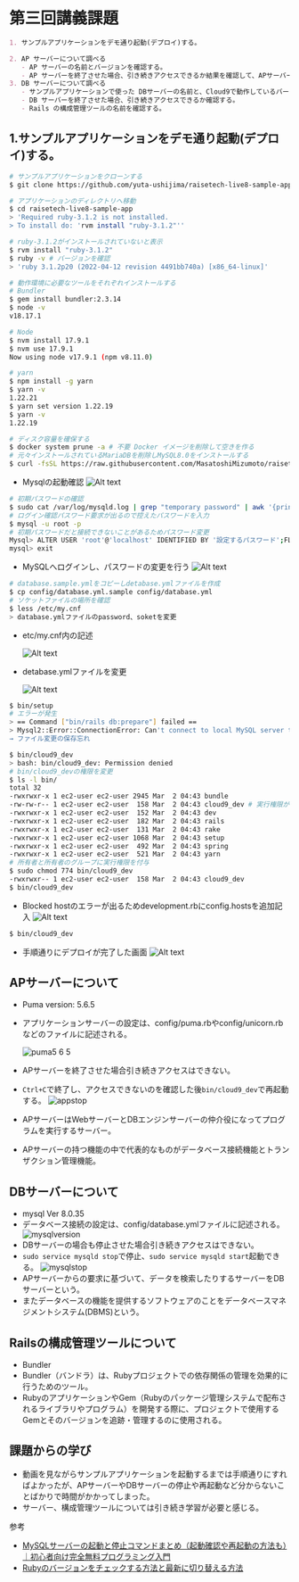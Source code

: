 # 第三回講義課題  

```Markdown
1. サンプルアプリケーションをデモ通り起動(デプロイ)する。

2. AP サーバーについて調べる
   - AP サーバーの名前とバージョンを確認する。
   - AP サーバーを終了させた場合、引き続きアクセスできるか結果を確認して、APサーバーを再起動する。
3. DB サーバーについて調べる
   - サンプルアプリケーションで使った DBサーバーの名前と、Cloud9で動作しているバージョンはいくつか確認する。
   - DB サーバーを終了させた場合、引き続きアクセスできるか確認する。
   - Rails の構成管理ツールの名前を確認する。
```

## 1.サンプルアプリケーションをデモ通り起動(デプロイ)する。

```sh
# サンプルアプリケーションをクローンする
$ git clone https://github.com/yuta-ushijima/raisetech-live8-sample-app.git

# アプリケーションのディレクトリへ移動
$ cd raisetech-live8-sample-app
> 'Required ruby-3.1.2 is not installed.
> To install do: 'rvm install "ruby-3.1.2"''

# ruby-3.1.2がインストールされていないと表示
$ rvm install "ruby-3.1.2"
$ ruby -v # バージョンを確認
> 'ruby 3.1.2p20 (2022-04-12 revision 4491bb740a) [x86_64-linux]'

# 動作環境に必要なツールをそれぞれインストールする
# Bundler
$ gem install bundler:2.3.14
$ node -v
v18.17.1

# Node
$ nvm install 17.9.1
$ nvm use 17.9.1
Now using node v17.9.1 (npm v8.11.0)

# yarn
$ npm install -g yarn
$ yarn -v
1.22.21
$ yarn set version 1.22.19
$ yarn -v
1.22.19

# ディスク容量を確保する
$ docker system prune -a # 不要 Docker イメージを削除して空きを作る
# 元々インストールされているMariaDBを削除しMySQL8.0をインストールする
$ curl -fsSL https://raw.githubusercontent.com/MasatoshiMizumoto/raisetech_documents/main/aws/scripts/mysql_amazon_linux_2.sh | sh
```

- Mysqlの起動確認
![Alt text](images03/0301.png)

```sh
# 初期パスワードの確認
$ sudo cat /var/log/mysqld.log | grep "temporary password" | awk '{print $13}'
# ログイン確認パスワード要求が出るので控えたパスワードを入力
$ mysql -u root -p
# 初期パスワードだと接続できないことがあるためパスワード変更
Mysql> ALTER USER 'root'@'localhost' IDENTIFIED BY '設定するパスワード';FLUSH PRIVILEGES;
mysql> exit
```

- MySQLへログインし、パスワードの変更を行う
![Alt text](images03/0302.png)

```sh
# database.sample.ymlをコピーしdetabase.ymlファイルを作成
$ cp config/database.yml.sample config/database.yml 
# ソケットファイルの場所を確認
$ less /etc/my.cnf
> database.ymlファイルのpassword、soketを変更
```

- etc/my.cnf内の記述
  
  ![Alt text](images03/0303.png)
- detabase.ymlファイルを変更

  ![Alt text](images03/0304.png)

```sh
$ bin/setup
# エラーが発生
> == Command ["bin/rails db:prepare"] failed ==
> Mysql2::Error::ConnectionError: Can't connect to local MySQL server through socket '/tmp/mysql.sock' (2)
→ ファイル変更の保存忘れ
```

```sh
$ bin/cloud9_dev
> bash: bin/cloud9_dev: Permission denied
# bin/cloud9_devの権限を変更
$ ls -l bin/
total 32
-rwxrwxr-x 1 ec2-user ec2-user 2945 Mar  2 04:43 bundle
-rw-rw-r-- 1 ec2-user ec2-user  158 Mar  2 04:43 cloud9_dev # 実行権限がない状態
-rwxrwxr-x 1 ec2-user ec2-user  152 Mar  2 04:43 dev
-rwxrwxr-x 1 ec2-user ec2-user  182 Mar  2 04:43 rails
-rwxrwxr-x 1 ec2-user ec2-user  131 Mar  2 04:43 rake
-rwxrwxr-x 1 ec2-user ec2-user 1068 Mar  2 04:43 setup
-rwxrwxr-x 1 ec2-user ec2-user  492 Mar  2 04:43 spring
-rwxrwxr-x 1 ec2-user ec2-user  521 Mar  2 04:43 yarn
# 所有者と所有者のグループに実行権限を付与
$ sudo chmod 774 bin/cloud9_dev
-rwxrwxr-- 1 ec2-user ec2-user  158 Mar  2 04:43 cloud9_dev
$ bin/cloud9_dev
```

- Blocked hostのエラーが出るためdevelopment.rbにconfig.hostsを追加記入
![Alt text](images03/0305.png)

```sh
$ bin/cloud9_dev
```

- 手順通りにデプロイが完了した画面
   ![Alt text](images03/0306.png)

## APサーバーについて

- Puma version: 5.6.5
- アプリケーションサーバーの設定は、config/puma.rbやconfig/unicorn.rbなどのファイルに記述される。

   ![puma5 6 5](https://github.com/murari-mura03/RaizeTech/assets/150114064/c5e86549-4087-42b7-a8eb-317cb4024b84)
- APサーバーを終了させた場合引き続きアクセスはできない。
- `Ctrl+C`で終了し、アクセスできないのを確認した後`bin/cloud9_dev`で再起動する。
![appstop](https://github.com/murari-mura03/RaizeTech/assets/150114064/9e1f36c8-d30b-4593-907e-2207079929e6)
- APサーバーはWebサーバーとDBエンジンサーバーの仲介役になってプログラムを実行するサーバー。
- APサーバーの持つ機能の中で代表的なものがデータベース接続機能とトランザクション管理機能。

## DBサーバーについて

- mysql  Ver 8.0.35
- データベース接続の設定は、config/database.ymlファイルに記述される。
![mysqlversion](https://github.com/murari-mura03/RaizeTech/assets/150114064/48da63da-50cc-4c57-9970-c7efce46d9a9)
- DBサーバーの場合も停止させた場合引き続きアクセスはできない。
- `sudo service mysqld stop`で停止、`sudo service mysqld start`起動できる。
![mysqlstop](https://github.com/murari-mura03/RaizeTech/assets/150114064/84350047-59f9-4f9e-b9fa-f292380766b6)
- APサーバーからの要求に基づいて、データを検索したりするサーバーをDBサーバーという。
- またデータベースの機能を提供するソフトウェアのことをデータベースマネジメントシステム(DBMS)という。

## Railsの構成管理ツールについて

- Bundler
- Bundler（バンドラ）は、Rubyプロジェクトでの依存関係の管理を効果的に行うためのツール。
- RubyのアプリケーションやGem（Rubyのパッケージ管理システムで配布されるライブラリやプログラム）を開発する際に、プロジェクトで使用するGemとそのバージョンを追跡・管理するのに使用される。

## 課題からの学び

- 動画を見ながらサンプルアプリケーションを起動するまでは手順通りにすればよかったが、APサーバーやDBサーバーの停止や再起動など分からないことばかりで時間がかかってしまった。
- サーバー、構成管理ツールについては引き続き学習が必要と感じる。

参考

- [MySQLサーバーの起動と停止コマンドまとめ（起動確認や再起動の方法も）｜初心者向け完全無料プログラミング入門](https://26gram.com/start-stop-mysql)
- [Rubyのバージョンをチェックする方法と最新に切り替える方法](https://style.potepan.com/articles/34836.html)